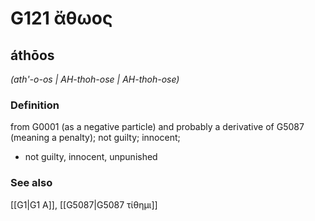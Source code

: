 # G121 ἄθωος

## áthōos

_(ath'-o-os | AH-thoh-ose | AH-thoh-ose)_

### Definition

from G0001 (as a negative particle) and probably a derivative of G5087 (meaning a penalty); not guilty; innocent; 

- not guilty, innocent, unpunished

### See also

[[G1|G1 Α]], [[G5087|G5087 τίθημι]]
